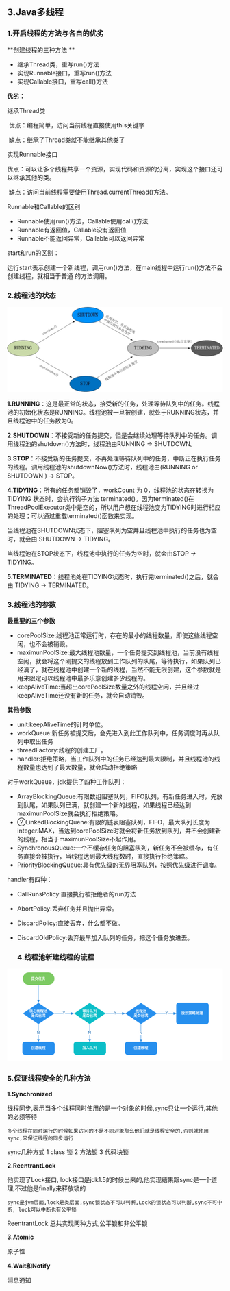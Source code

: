   ## 3.Java多线程 

  ### 1.开启线程的方法与各自的优劣

**创建线程的三种方法 **

  * 继承Thread类，重写run()方法
  * 实现Runnable接口，重写run()方法
  * 实现Callable接口，重写call()方法

**优劣：**

继承Thread类

​	优点：编程简单，访问当前线程直接使用this关键字

​	缺点：继承了Thread类就不能继承其他类了

实现Runnable接口

​	优点：可以让多个线程共享一个资源，实现代码和资源的分离，实现这个接口还可以继承其他的类。

​	缺点：访问当前线程需要使用Thread.currentThread()方法。

Runnable和Callable的区别

* Runnable使用run()方法，Callable使用call()方法
* Runnable有返回值，Callable没有返回值
* Runnable不能返回异常，Callable可以返回异常

start和run的区别：

​		运行start表示创建一个新线程，调用run()方法，在main线程中运行run()方法不会创建线程，就相当于普通		的方法调用。

 ### 2.线程池的状态

![08000847-0a9caed4d6914485b2f56048c668251a](images\08000847-0a9caed4d6914485b2f56048c668251a.jpg)

**1.RUNNING**：这是最正常的状态，接受新的任务，处理等待队列中的任务。线程池的初始化状态是RUNNING。线程池被一旦被创建，就处于RUNNING状态，并且线程池中的任务数为0。

**2.SHUTDOWN**：不接受新的任务提交，但是会继续处理等待队列中的任务。调用线程池的shutdown()方法时，线程池由RUNNING -> SHUTDOWN。

**3.STOP**：不接受新的任务提交，不再处理等待队列中的任务，中断正在执行任务的线程。调用线程池的shutdownNow()方法时，线程池由(RUNNING or SHUTDOWN ) -> STOP。

**4.TIDYING**：所有的任务都销毁了，workCount 为 0，线程池的状态在转换为 TIDYING 状态时，会执行钩子方法 terminated()。因为terminated()在ThreadPoolExecutor类中是空的，所以用户想在线程池变为TIDYING时进行相应的处理；可以通过重载terminated()函数来实现。 

当线程池在SHUTDOWN状态下，阻塞队列为空并且线程池中执行的任务也为空时，就会由 SHUTDOWN -> TIDYING。

当线程池在STOP状态下，线程池中执行的任务为空时，就会由STOP -> TIDYING。

**5.TERMINATED**：线程池处在TIDYING状态时，执行完terminated()之后，就会由 TIDYING -> TERMINATED。

  ### 3.线程池的参数 

**最重要的三个参数**

* corePoolSize:线程池正常运行时，存在的最小的线程数量，即使这些线程空闲，也不会被销毁。
* maximunPoolSize:最大线程池数量，一个任务提交到线程池，当前没有线程空闲，就会将这个刚提交的线程放到工作队列的队尾，等待执行，如果队列已经满了，就在线程池中创建一个新的线程，当然不能无限创建，这个参数就是用来限定可以线程池中最多乐意创建多少线程的。
* keepAliveTime:当超出corePoolSize数量之外的线程空闲，并且经过keepAliveTime还没有新的任务，就会自动销毁。

**其他参数**

* unit:keepAliveTime的计时单位。
* workQueue:新任务被提交后，会先进入到此工作队列中，任务调度时再从队列中取出任务
* threadFactory:线程的创建工厂。
* handler:拒绝策略，当工作队列中的任务已经达到最大限制，并且线程池的线程数量也达到了最大数量，就会启动拒绝策略

对于workQueue，jdk提供了四种工作队列：

* ArrayBlockingQueue:有限数组阻塞队列，FIFO队列，有新任务进入时，先放到队尾，如果队列已满，就创建一个新的线程，如果线程已经达到maximunPoolSize就会执行拒绝策略。
* ②LinkedBlockingQuene:有限的链表阻塞队列，FIFO，最大队列长度为integer.MAX，当达到corePoolSize时就会将新任务放到队列，并不会创建新的线程，相当于maximunPoolSize不起作用。
* SynchronousQueue:一个不缓存任务的阻塞队列，新任务不会被缓存，有任务直接会被执行，当线程达到最大线程数时，直接执行拒绝策略。
* PriorityBlockingQueue:具有优先级的无界阻塞队列，按照优先级进行调度。

handler有四种：

* CallRunsPolicy:直接执行被拒绝者的run方法
* AbortPolicy:丢弃任务并且抛出异常。
* DiscardPolicy:直接丢弃，什么都不做。
* DiscardOldPolicy:丢弃最早加入队列的任务，把这个任务放进去。



  ### 4.线程池新建线程的流程 

![68747470733a2f2f6d792d626c6f672d746f2d7573652e6f73732d636e2d6265696a696e672e616c6979756e63732e636f6d2f323031392d372f2545352539422542452545382541372541332545372542412542462545372541382538422545362542312541302545352](images\68747470733a2f2f6d792d626c6f672d746f2d7573652e6f73732d636e2d6265696a696e672e616c6979756e63732e636f6d2f323031392d372f2545352539422542452545382541372541332545372542412542462545372541382538422545362542312541302545352.png)

### 5.保证线程安全的几种方法 

 **1.Synchronized**

线程同步,表示当多个线程同时使用的是一个对象的时候,sync只让一个运行,其他的必须等待

    多个线程在同时运行的时候如果访问的不是不同对象那么他们就是线程安全的,否则就使用sync,来保证线程的同步运行

sync几种方式
1 class 锁
2 方法锁
3 代码块锁

**2.ReentrantLock**

他实现了Lock接口, lock接口是jdk1.5的时候出来的,他实现结果跟sync是一个道理,不过他是finally来释放锁的

    sync是jvm层面,lock是类层面,sync锁状态不可以判断,Lock的锁状态可以判断,sync不可中断, lock可以中断也有公平锁

ReentrantLock 总共实现两种方式,公平锁和非公平锁

**3.Atomic**

原子性

**4.Wait和Notify**

消息通知